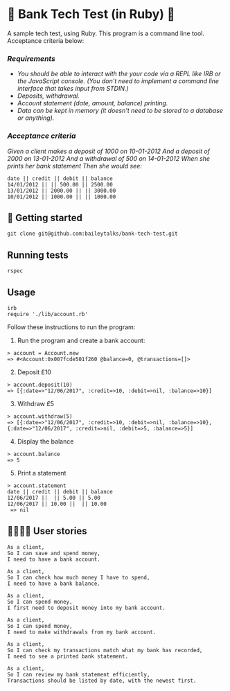 # 🏦 Bank Tech Test (in Ruby) 🏦

A sample tech test, using Ruby. This program is a command line tool. Acceptance criteria below:

### *Requirements*
* *You should be able to interact with the your code via a REPL like IRB or the JavaScript console. (You don't need to implement a command line interface that takes input from STDIN.)*
* *Deposits, withdrawal.*
* *Account statement (date, amount, balance) printing.*
* *Data can be kept in memory (it doesn't need to be stored to a database or anything).*

### *Acceptance criteria*

*Given a client makes a deposit of 1000 on 10-01-2012 And a deposit of 2000 on 13-01-2012 And a withdrawal of 500 on 14-01-2012 When she prints her bank statement Then she would see:*
```
date || credit || debit || balance
14/01/2012 || || 500.00 || 2500.00
13/01/2012 || 2000.00 || || 3000.00
10/01/2012 || 1000.00 || || 1000.00
```

## 🏁 Getting started
````
git clone git@github.com:baileytalks/bank-tech-test.git
````
## Running tests

`rspec`

## Usage
````
irb
require './lib/account.rb'
````
Follow these instructions to run the program:

1. Run the program and create a bank account:
````
> account = Account.new
=> #<Account:0x007fcde501f260 @balance=0, @transactions=[]>
````
2. Deposit £10
````
> account.deposit(10)
=> [{:date=>"12/06/2017", :credit=>10, :debit=>nil, :balance=>10}]
````
3. Withdraw £5
````
> account.withdraw(5)
=> [{:date=>"12/06/2017", :credit=>10, :debit=>nil, :balance=>10}, {:date=>"12/06/2017", :credit=>nil, :debit=>5, :balance=>5}]
````
4. Display the balance
````
> account.balance
=> 5
````
5. Print a statement
````
> account.statement
date || credit || debit || balance
12/06/2017 ||  || 5.00 || 5.00
12/06/2017 || 10.00 ||  || 10.00
 => nil
````

## 👨‍👩‍👧‍👦 User stories
```
As a client,
So I can save and spend money,
I need to have a bank account.

As a client,
So I can check how much money I have to spend,
I need to have a bank balance.

As a client,
So I can spend money,
I first need to deposit money into my bank account.

As a client,
So I can spend money,
I need to make withdrawals from my bank account.

As a client,
So I can check my transactions match what my bank has recorded,
I need to see a printed bank statement.

As a client,
So I can review my bank statement efficiently,
Transactions should be listed by date, with the newest first.
```
